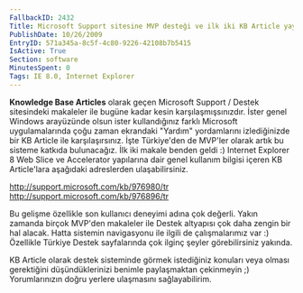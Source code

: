 ```yaml
---
FallbackID: 2432
Title: Microsoft Support sitesine MVP desteği ve ilk iki KB Article yayınım.
PublishDate: 10/26/2009
EntryID: 571a345a-8c5f-4c80-9226-42108b7b5415
IsActive: True
Section: software
MinutesSpent: 0
Tags: IE 8.0, Internet Explorer
---
```

**Knowledge Base Articles** olarak geçen Microsoft Support / Destek
sitesindeki makaleler ile bugüne kadar kesin karşılaşmışsınızdır. İster
genel Windows arayüzünde olsun ister kullandığınız farklı Microsoft
uygulamalarında çoğu zaman ekrandaki "Yardım" yordamlarını izlediğinizde
bir KB Article ile karşılaşırsınız. İşte Türkiye'den de MVP'ler olarak
artık bu sisteme katkıda bulunacağız. İlk iki makale benden geldi :)
Internet Explorer 8 Web Slice ve Accelerator yapılarına dair genel
kullanım bilgisi içeren KB Article'lara aşağıdaki adreslerden
ulaşabilirsiniz.

<http://support.microsoft.com/kb/976980/tr>\
 <http://support.microsoft.com/kb/976896/tr>

Bu gelişme özellikle son kullanıcı deneyimi adına çok değerli. Yakın
zamanda birçok MVP'den makaleler ile Destek altyapısı çok daha zengin
bir hal alacak. Hatta sistemin navigasyonu ile ilgili de çalışmalarımız
var :) Özellikle Türkiye Destek sayfalarında çok ilginç şeyler
görebilirsiniz yakında.

KB Article olarak destek sisteminde görmek istediğiniz konuları veya
olması gerektiğini düşündüklerinizi benimle paylaşmaktan çekinmeyin ;)
Yorumlarınızın doğru yerlere ulaşmasını sağlayabilirim.


